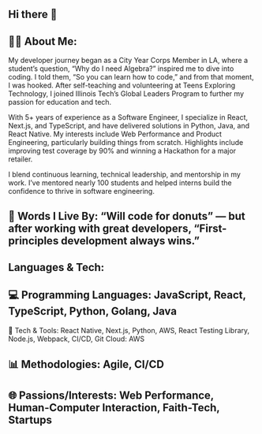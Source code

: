 ## Hi there 👋

<!--
**djetton6/djetton6** is a ✨ _special_ ✨ repository because its `README.md` (this file) appears on your GitHub profile.

Here are some ideas to get you started:

- 🔭 I’m currently working on ...
- 🌱 I’m currently learning ...
- 👯 I’m looking to collaborate on ...
- 🤔 I’m looking for help with ...
- 💬 Ask me about ...
- 📫 How to reach me: ...
- 😄 Pronouns: ...
- ⚡ Fun fact: ...
-->

## 👨‍💻 About Me:

My developer journey began as a City Year Corps Member in LA, where a student’s question, “Why do I need Algebra?” inspired me to dive into coding. I told them, “So you can learn how to code,” and from that moment, I was hooked. After self-teaching and volunteering at Teens Exploring Technology, I joined Illinois Tech’s Global Leaders Program to further my passion for education and tech.

With 5+ years of experience as a Software Engineer, I specialize in React, Next.js, and TypeScript, and have delivered solutions in Python, Java, and React Native. My interests include Web Performance and Product Engineering, particularly building things from scratch. Highlights include improving test coverage by 90% and winning a Hackathon for a major retailer.

I blend continuous learning, technical leadership, and mentorship in my work. I’ve mentored nearly 100 students and helped interns build the confidence to thrive in software engineering.

## 🚀 Words I Live By: “Will code for donuts” — but after working with great developers, “First-principles development always wins.”

## Languages & Tech:

## 💻 Programming Languages: JavaScript, React, TypeScript, Python, Golang, Java
🔧 Tech & Tools: React Native, Next.js, Python, AWS, React Testing Library, Node.js, Webpack, CI/CD, Git
Cloud: AWS
## 📊 Methodologies: Agile, CI/CD
## 🌐 Passions/Interests: Web Performance, Human-Computer Interaction, Faith-Tech, Startups

